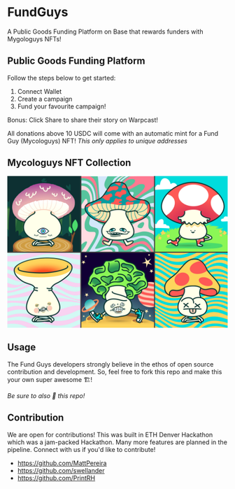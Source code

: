 # FundGuys

A Public Goods Funding Platform on Base that rewards funders with Mygologuys NFTs!

## Public Goods Funding Platform

Follow the steps below to get started:

1. Connect Wallet
2. Create a campaign
3. Fund your favourite campaign!

Bonus: Click Share to share their story on Warpcast!

All donations above 10 USDC will come with an automatic mint for a Fund Guy (Mycologuys) NFT! *This only applies to unique addresses*

## Mycologuys NFT Collection

![collection](./packages/nextjs/public/thumbnail.jpg)

## Usage

The Fund Guys developers strongly believe in the ethos of open source contribution and development. So, feel free to fork this repo and make this your own super awesome 🏗️!

*Be sure to also 🌟 this repo!*

## Contribution

We are open for contributions! This was built in ETH Denver Hackathon which was a jam-packed Hackathon. Many more features are planned in the pipeline. Connect with us if you'd like to contribute!

- https://github.com/MattPereira
- https://github.com/swellander
- https://github.com/PrintRH
